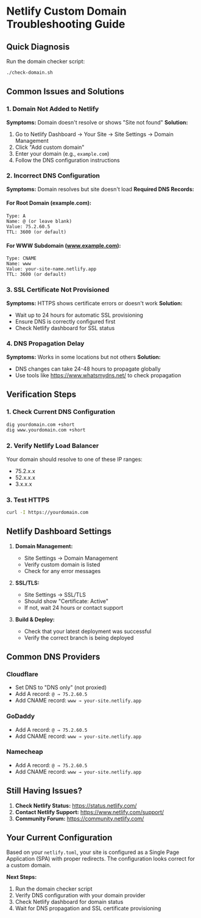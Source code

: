 # Netlify Custom Domain Troubleshooting Guide

## Quick Diagnosis

Run the domain checker script:
```bash
./check-domain.sh
```

## Common Issues and Solutions

### 1. Domain Not Added to Netlify
**Symptoms:** Domain doesn't resolve or shows "Site not found"
**Solution:**
1. Go to Netlify Dashboard → Your Site → Site Settings → Domain Management
2. Click "Add custom domain"
3. Enter your domain (e.g., `example.com`)
4. Follow the DNS configuration instructions

### 2. Incorrect DNS Configuration
**Symptoms:** Domain resolves but site doesn't load
**Required DNS Records:**

#### For Root Domain (example.com):
```
Type: A
Name: @ (or leave blank)
Value: 75.2.60.5
TTL: 3600 (or default)
```

#### For WWW Subdomain (www.example.com):
```
Type: CNAME
Name: www
Value: your-site-name.netlify.app
TTL: 3600 (or default)
```

### 3. SSL Certificate Not Provisioned
**Symptoms:** HTTPS shows certificate errors or doesn't work
**Solution:**
- Wait up to 24 hours for automatic SSL provisioning
- Ensure DNS is correctly configured first
- Check Netlify dashboard for SSL status

### 4. DNS Propagation Delay
**Symptoms:** Works in some locations but not others
**Solution:**
- DNS changes can take 24-48 hours to propagate globally
- Use tools like https://www.whatsmydns.net/ to check propagation

## Verification Steps

### 1. Check Current DNS Configuration
```bash
dig yourdomain.com +short
dig www.yourdomain.com +short
```

### 2. Verify Netlify Load Balancer
Your domain should resolve to one of these IP ranges:
- 75.2.x.x
- 52.x.x.x  
- 3.x.x.x

### 3. Test HTTPS
```bash
curl -I https://yourdomain.com
```

## Netlify Dashboard Settings

1. **Domain Management:**
   - Site Settings → Domain Management
   - Verify custom domain is listed
   - Check for any error messages

2. **SSL/TLS:**
   - Site Settings → SSL/TLS
   - Should show "Certificate: Active"
   - If not, wait 24 hours or contact support

3. **Build & Deploy:**
   - Check that your latest deployment was successful
   - Verify the correct branch is being deployed

## Common DNS Providers

### Cloudflare
- Set DNS to "DNS only" (not proxied)
- Add A record: `@ → 75.2.60.5`
- Add CNAME record: `www → your-site.netlify.app`

### GoDaddy
- Add A record: `@ → 75.2.60.5`
- Add CNAME record: `www → your-site.netlify.app`

### Namecheap
- Add A record: `@ → 75.2.60.5`
- Add CNAME record: `www → your-site.netlify.app`

## Still Having Issues?

1. **Check Netlify Status:** https://status.netlify.com/
2. **Contact Netlify Support:** https://www.netlify.com/support/
3. **Community Forum:** https://community.netlify.com/

## Your Current Configuration

Based on your `netlify.toml`, your site is configured as a Single Page Application (SPA) with proper redirects. The configuration looks correct for a custom domain.

**Next Steps:**
1. Run the domain checker script
2. Verify DNS configuration with your domain provider
3. Check Netlify dashboard for domain status
4. Wait for DNS propagation and SSL certificate provisioning